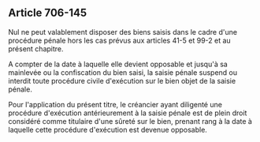 Article 706-145
----
Nul ne peut valablement disposer des biens saisis dans le cadre d'une procédure
pénale hors les cas prévus aux articles 41-5 et 99-2 et au présent chapitre.

A compter de la date à laquelle elle devient opposable et jusqu'à sa mainlevée
ou la confiscation du bien saisi, la saisie pénale suspend ou interdit toute
procédure civile d'exécution sur le bien objet de la saisie pénale.

Pour l'application du présent titre, le créancier ayant diligenté une procédure
d'exécution antérieurement à la saisie pénale est de plein droit considéré comme
titulaire d'une sûreté sur le bien, prenant rang à la date à laquelle cette
procédure d'exécution est devenue opposable.
